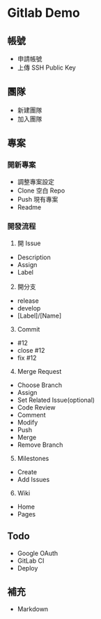 # Gitlab Demo

## 帳號
* 申請帳號
* 上傳 SSH Public Key

## 團隊
* 新建團隊
* 加入團隊

## 專案
### 開新專案
* 調整專案設定
* Clone 空白 Repo
* Push 現有專案
* Readme

### 開發流程
1. 開 Issue
  * Description
  * Assign
  * Label
2. 開分支
  * release
  * develop
  * [Label]/[Name]
3. Commit
  * #12
  * close #12
  * fix #12
4. Merge Request
  * Choose Branch
  * Assign
  * Set Related Issue(optional)
  * Code Review
  * Comment
  * Modify
  * Push
  * Merge
  * Remove Branch
5. Milestones
  * Create
  * Add Issues
6. Wiki
 * Home
 * Pages

## Todo
* Google OAuth
* GitLab CI
* Deploy

## 補充
* Markdown